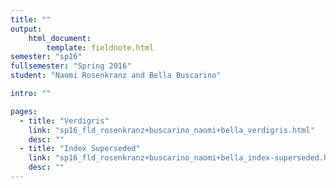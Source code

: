 ```yaml
---
title: ""
output:
    html_document:
        template: fieldnote.html
semester: "sp16"
fullsemester: "Spring 2016"
student: "Naomi Rosenkranz and Bella Buscarino"

intro: ""

pages:
  - title: "Verdigris"
    link: "sp16_fld_rosenkranz+buscarino_naomi+bella_verdigris.html"
    desc: ""
  - title: "Index Superseded"
    link: "sp16_fld_rosenkranz+buscarino_naomi+bella_index-superseded.html"
    desc: ""
---
```

